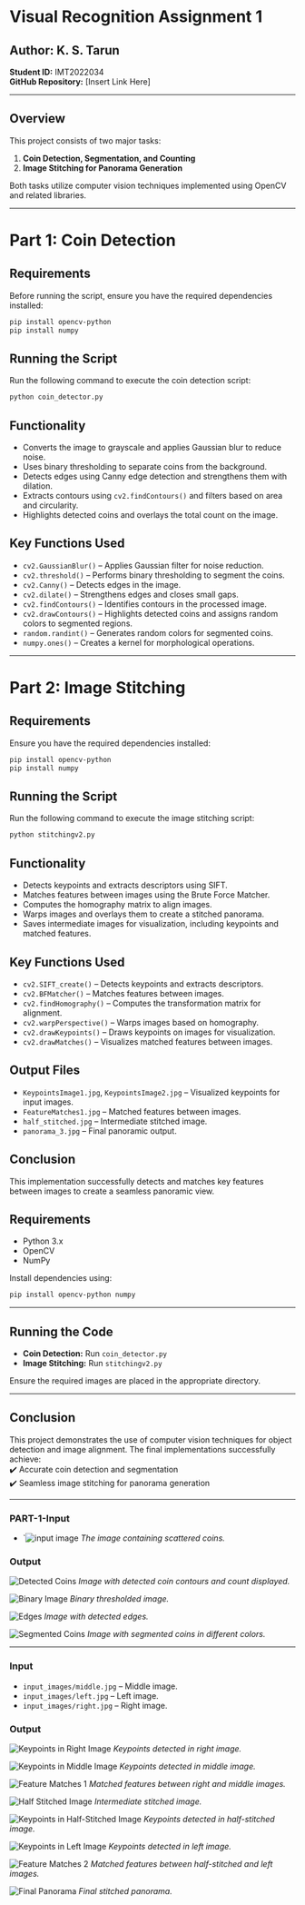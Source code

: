 # Visual Recognition Assignment 1

## Author: K. S. Tarun  
**Student ID:** IMT2022034  
**GitHub Repository:** [Insert Link Here]  

---

## Overview  
This project consists of two major tasks:  
1. **Coin Detection, Segmentation, and Counting**  
2. **Image Stitching for Panorama Generation**  

Both tasks utilize computer vision techniques implemented using OpenCV and related libraries.

---
# Part 1: Coin Detection

## Requirements
Before running the script, ensure you have the required dependencies installed:

```bash
pip install opencv-python
pip install numpy
```

## Running the Script
Run the following command to execute the coin detection script:

```bash
python coin_detector.py
```

## Functionality
- Converts the image to grayscale and applies Gaussian blur to reduce noise.
- Uses binary thresholding to separate coins from the background.
- Detects edges using Canny edge detection and strengthens them with dilation.
- Extracts contours using `cv2.findContours()` and filters based on area and circularity.
- Highlights detected coins and overlays the total count on the image.

## Key Functions Used
- `cv2.GaussianBlur()` – Applies Gaussian filter for noise reduction.
- `cv2.threshold()` – Performs binary thresholding to segment the coins.
- `cv2.Canny()` – Detects edges in the image.
- `cv2.dilate()` – Strengthens edges and closes small gaps.
- `cv2.findContours()` – Identifies contours in the processed image.
- `cv2.drawContours()` – Highlights detected coins and assigns random colors to segmented regions.
- `random.randint()` – Generates random colors for segmented coins.
- `numpy.ones()` – Creates a kernel for morphological operations.

---

# Part 2: Image Stitching

## Requirements
Ensure you have the required dependencies installed:

```bash
pip install opencv-python
pip install numpy
```

## Running the Script
Run the following command to execute the image stitching script:

```bash
python stitchingv2.py
```

## Functionality
- Detects keypoints and extracts descriptors using SIFT.
- Matches features between images using the Brute Force Matcher.
- Computes the homography matrix to align images.
- Warps images and overlays them to create a stitched panorama.
- Saves intermediate images for visualization, including keypoints and matched features.

## Key Functions Used
- `cv2.SIFT_create()` – Detects keypoints and extracts descriptors.
- `cv2.BFMatcher()` – Matches features between images.
- `cv2.findHomography()` – Computes the transformation matrix for alignment.
- `cv2.warpPerspective()` – Warps images based on homography.
- `cv2.drawKeypoints()` – Draws keypoints on images for visualization.
- `cv2.drawMatches()` – Visualizes matched features between images.

## Output Files
- `KeypointsImage1.jpg`, `KeypointsImage2.jpg` – Visualized keypoints for input images.
- `FeatureMatches1.jpg` – Matched features between images.
- `half_stitched.jpg` – Intermediate stitched image.
- `panorama_3.jpg` – Final panoramic output.

## Conclusion
This implementation successfully detects and matches key features between images to create a seamless panoramic view.


## Requirements  
- Python 3.x  
- OpenCV  
- NumPy   

Install dependencies using:  
```bash
pip install opencv-python numpy
```

---

## Running the Code  
- **Coin Detection:** Run `coin_detector.py`  
- **Image Stitching:** Run `stitchingv2.py`  

Ensure the required images are placed in the appropriate directory.

---

## Conclusion  
This project demonstrates the use of computer vision techniques for object detection and image alignment. The final implementations successfully achieve:  
✔️ Accurate coin detection and segmentation  
✔️ Seamless image stitching for panorama generation  

---

### **PART-1-Input**
- `![input image](part-1/input_images/IMG20250302134045_BURST002.jpg)
  *The image containing scattered coins.*

### **Output**
![Detected Coins](part-1/output_images/detected_coins.jpg)
*Image with detected coin contours and count displayed.*

![Binary Image](part-1/output_images/binary.jpg)
*Binary thresholded image.*

![Edges](part-1/output_images/edges.jpg)
*Image with detected edges.*

![Segmented Coins](part-1/output_images/segmented_coins.jpg)
*Image with segmented coins in different colors.*

---

### **Input**
- `input_images/middle.jpg` – Middle image.
- `input_images/left.jpg` – Left image.
- `input_images/right.jpg` – Right image.

### **Output**
![Keypoints in Right Image](part-2/output_images/KeypointsImage11.jpg)
*Keypoints detected in right image.*

![Keypoints in Middle Image](part-2/output_images/KeypointsImage12.jpg)
*Keypoints detected in middle image.*

![Feature Matches 1](part-2/output_images/FeatureMatches1.jpg)
*Matched features between right and middle images.*

![Half Stitched Image](part-2/output_images/half_stitched.jpg)
*Intermediate stitched image.*

![Keypoints in Half-Stitched Image](part-2/output_images/KeypointsImage21.jpg)
*Keypoints detected in half-stitched image.*

![Keypoints in Left Image](part-2/output_images/KeypointsImage22.jpg)
*Keypoints detected in left image.*

![Feature Matches 2](part-2/output_images/FeatureMatches2.jpg)
*Matched features between half-stitched and left images.*

![Final Panorama](part-2/output_images/panorama_3.jpg)
*Final stitched panorama.*
